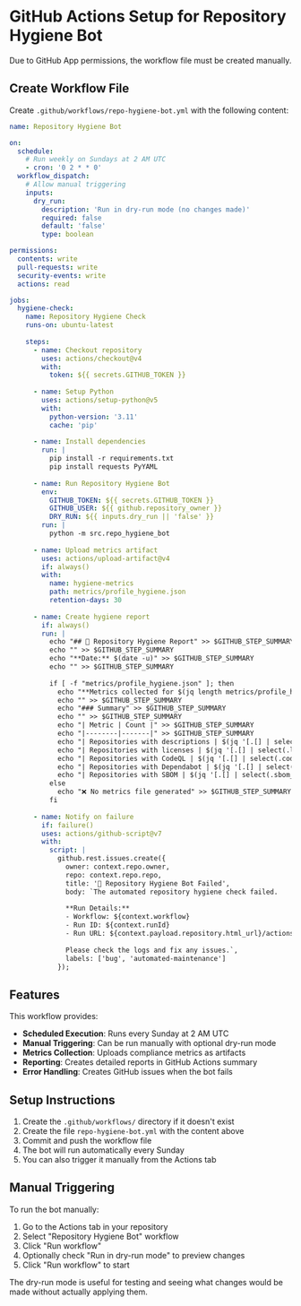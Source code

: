 # GitHub Actions Setup for Repository Hygiene Bot

Due to GitHub App permissions, the workflow file must be created manually.

## Create Workflow File

Create `.github/workflows/repo-hygiene-bot.yml` with the following content:

```yaml
name: Repository Hygiene Bot

on:
  schedule:
    # Run weekly on Sundays at 2 AM UTC
    - cron: '0 2 * * 0'
  workflow_dispatch:
    # Allow manual triggering
    inputs:
      dry_run:
        description: 'Run in dry-run mode (no changes made)'
        required: false
        default: 'false'
        type: boolean

permissions:
  contents: write
  pull-requests: write
  security-events: write
  actions: read

jobs:
  hygiene-check:
    name: Repository Hygiene Check
    runs-on: ubuntu-latest
    
    steps:
      - name: Checkout repository
        uses: actions/checkout@v4
        with:
          token: ${{ secrets.GITHUB_TOKEN }}
          
      - name: Setup Python
        uses: actions/setup-python@v5
        with:
          python-version: '3.11'
          cache: 'pip'
          
      - name: Install dependencies
        run: |
          pip install -r requirements.txt
          pip install requests PyYAML
          
      - name: Run Repository Hygiene Bot
        env:
          GITHUB_TOKEN: ${{ secrets.GITHUB_TOKEN }}
          GITHUB_USER: ${{ github.repository_owner }}
          DRY_RUN: ${{ inputs.dry_run || 'false' }}
        run: |
          python -m src.repo_hygiene_bot
          
      - name: Upload metrics artifact
        uses: actions/upload-artifact@v4
        if: always()
        with:
          name: hygiene-metrics
          path: metrics/profile_hygiene.json
          retention-days: 30
          
      - name: Create hygiene report
        if: always()
        run: |
          echo "## 🤖 Repository Hygiene Report" >> $GITHUB_STEP_SUMMARY
          echo "" >> $GITHUB_STEP_SUMMARY
          echo "**Date:** $(date -u)" >> $GITHUB_STEP_SUMMARY
          echo "" >> $GITHUB_STEP_SUMMARY
          
          if [ -f "metrics/profile_hygiene.json" ]; then
            echo "**Metrics collected for $(jq length metrics/profile_hygiene.json) repositories**" >> $GITHUB_STEP_SUMMARY
            echo "" >> $GITHUB_STEP_SUMMARY
            echo "### Summary" >> $GITHUB_STEP_SUMMARY
            echo "" >> $GITHUB_STEP_SUMMARY
            echo "| Metric | Count |" >> $GITHUB_STEP_SUMMARY
            echo "|--------|-------|" >> $GITHUB_STEP_SUMMARY
            echo "| Repositories with descriptions | $(jq '[.[] | select(.description_set == true)] | length' metrics/profile_hygiene.json) |" >> $GITHUB_STEP_SUMMARY
            echo "| Repositories with licenses | $(jq '[.[] | select(.license_exists == true)] | length' metrics/profile_hygiene.json) |" >> $GITHUB_STEP_SUMMARY
            echo "| Repositories with CodeQL | $(jq '[.[] | select(.code_scanning == true)] | length' metrics/profile_hygiene.json) |" >> $GITHUB_STEP_SUMMARY
            echo "| Repositories with Dependabot | $(jq '[.[] | select(.dependabot == true)] | length' metrics/profile_hygiene.json) |" >> $GITHUB_STEP_SUMMARY
            echo "| Repositories with SBOM | $(jq '[.[] | select(.sbom_workflow == true)] | length' metrics/profile_hygiene.json) |" >> $GITHUB_STEP_SUMMARY
          else
            echo "❌ No metrics file generated" >> $GITHUB_STEP_SUMMARY
          fi
          
      - name: Notify on failure
        if: failure()
        uses: actions/github-script@v7
        with:
          script: |
            github.rest.issues.create({
              owner: context.repo.owner,
              repo: context.repo.repo,
              title: '🚨 Repository Hygiene Bot Failed',
              body: `The automated repository hygiene check failed.
              
              **Run Details:**
              - Workflow: ${context.workflow}
              - Run ID: ${context.runId}
              - Run URL: ${context.payload.repository.html_url}/actions/runs/${context.runId}
              
              Please check the logs and fix any issues.`,
              labels: ['bug', 'automated-maintenance']
            });
```

## Features

This workflow provides:

- **Scheduled Execution**: Runs every Sunday at 2 AM UTC
- **Manual Triggering**: Can be run manually with optional dry-run mode
- **Metrics Collection**: Uploads compliance metrics as artifacts
- **Reporting**: Creates detailed reports in GitHub Actions summary
- **Error Handling**: Creates GitHub issues when the bot fails

## Setup Instructions

1. Create the `.github/workflows/` directory if it doesn't exist
2. Create the file `repo-hygiene-bot.yml` with the content above
3. Commit and push the workflow file
4. The bot will run automatically every Sunday
5. You can also trigger it manually from the Actions tab

## Manual Triggering

To run the bot manually:

1. Go to the Actions tab in your repository
2. Select "Repository Hygiene Bot" workflow
3. Click "Run workflow"
4. Optionally check "Run in dry-run mode" to preview changes
5. Click "Run workflow" to start

The dry-run mode is useful for testing and seeing what changes would be made without actually applying them.